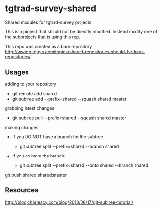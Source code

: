 tgtrad-survey-shared
====================

Shared modules for tgtrad-survey projects

This is a project that should not be directly modified.  Instead modify one of the subprojects that is using this rep.

This repo was created as a bare repository
http://www.gitguys.com/topics/shared-repositories-should-be-bare-repositories/

Usages
---

adding to your repository
 - git remote add shared <repo url> 
 - git subtree add --prefix=shared --squash shared master
 
grabbing latest changes
 - git subtree pull --prefix=shared --squash shared master

making changes
 - If you DO NOT have a branch for the subtree
   - git subtree split --prefix=shared --branch shared

 - If you do have the branch:
    - git subtree split --prefix=shared --onto shared --branch shared

 git push shared shared:master


Resources
---
http://blog.charlescy.com/blog/2013/08/17/git-subtree-tutorial/
